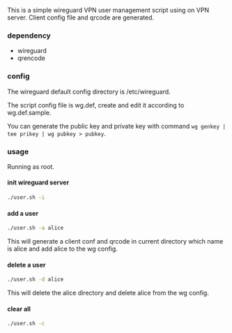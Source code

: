 This is a simple wireguard VPN user management script using on VPN server.
Client config file and qrcode are generated.

### dependency

* wireguard
* qrencode

### config
The wireguard default config directory is /etc/wireguard.

The script config file is wg.def, create and edit it according to wg.def.sample.

You can generate the public key and private key with command `wg genkey | tee prikey | wg pubkey > pubkey`.

### usage

Running as root.

#### init wireguard server

```bash
./user.sh -i
```

#### add a user

```bash
./user.sh -a alice
```

This will generate a client conf and qrcode in current directory which name is alice
and add alice to the wg config.

#### delete a user

```bash
./user.sh -d alice
```
This will delete the alice directory and delete alice from the wg config.

#### clear all

```bash
./user.sh -c
```
